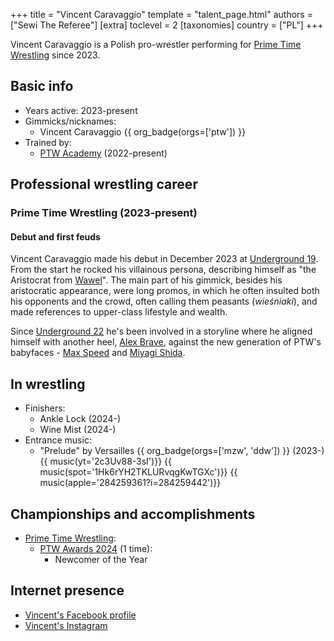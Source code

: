 +++
title = "Vincent Caravaggio"
template = "talent_page.html"
authors = ["Sewi The Referee"]
[extra]
toclevel = 2
[taxonomies]
country = ["PL"]
+++

Vincent Caravaggio is a Polish pro-wrestler performing for [Prime Time Wrestling](@/o/ptw.md) since 2023.

## Basic info

* Years active: 2023-present
* Gimmicks/nicknames:
  - Vincent Caravaggio {{ org_badge(orgs=['ptw']) }}
* Trained by:
  - [PTW Academy](@/o/ptw-academy.md) (2022-present)

## Professional wrestling career

### Prime Time Wrestling (2023-present)

#### Debut and first feuds

Vincent Caravaggio made his debut in December 2023 at [Underground 19](@/e/ptw/2023-12-09-ptw-underground-19.md). From the start he rocked his villainous persona, describing himself as "the Aristocrat from [Wawel][wiki-wawel]". The main part of his gimmick, besides his aristocratic appearance, were long promos, in which he often insulted both his opponents and the crowd, often calling them peasants (_wieśniaki_), and made references to upper-class lifestyle and wealth.

Since [Underground 22](@/e/ptw/2024-08-25-ptw-underground-22.md) he's been involved in a storyline where he aligned himself with another heel, [Alex Brave](@/w/alex-brave.md), against the new generation of PTW's babyfaces - [Max Speed](@/w/max-speed.md) and [Miyagi Shida](@/w/miyagi-shida.md).

## In wrestling

* Finishers:
  - Ankle Lock (2024-)
  - Wine Mist (2024-)
* Entrance music:
  - "Prelude" by Versailles
 {{ org_badge(orgs=['mzw', 'ddw']) }} (2023-) <br>
 {{ music(yt='2c3Uv88-3sI')}}
 {{ music(spot='1Hk6rYH2TKLURvqgKwTGXc')}}
 {{ music(apple='284259361?i=284259442')}}

## Championships and accomplishments

* [Prime Time Wrestling](@/o/ptw.md):
  - [PTW Awards 2024](@/a/ptw-awards-2024.md) (1 time):
    * Newcomer of the Year

## Internet presence

* [Vincent's Facebook profile](https://www.facebook.com/vincent.caravaggio)
* [Vincent's Instagram](https://www.instagram.com/vincentcaravaggio/)

[wiki-wawel]: https://en.wikipedia.org/wiki/Wawel_Castle

